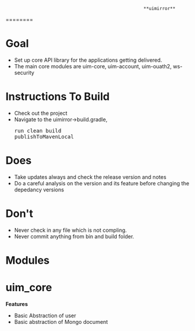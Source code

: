                                                         **uimirror**
========

**Goal**
=============
- Set up core API library for the applications getting delivered.
- The main core modules are uim-core, uim-account, uim-ouath2, ws-security
  
**Instructions To Build**
=============================
- Check out the project
- Navigate to the uimirror->build.gradle, <pre>run clean build publishToMavenLocal</pre>
  					
  					
**Does**
======
- Take updates always and check the release version and notes
- Do a careful analysis on the version and its feature before changing the depedancy versions

**Don't**
=======
- Never check in any file which is not compling.
- Never commit anything from bin and build folder.

**Modules**
=====
**uim_core**
======
**Features**
- Basic Abstraction of user
- Basic abstraction of Mongo document


